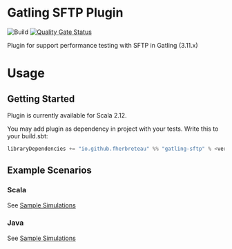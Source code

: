# Gatling SFTP Plugin
![Build](https://github.com/fherbreteau/gatling-sftp/actions/workflows/maven.yml/badge.svg)
[![Quality Gate Status](https://sonarcloud.io/api/project_badges/measure?project=fherbreteau_gatling-sftp&metric=alert_status)](https://sonarcloud.io/summary/new_code?id=fherbreteau_gatling-sftp)

Plugin for support performance testing with SFTP in Gatling (3.11.x)

# Usage

## Getting Started
Plugin is currently available for Scala 2.12.

You may add plugin as dependency in project with your tests. Write this to your build.sbt:

``` scala
libraryDependencies += "io.github.fherbreteau" %% "gatling-sftp" % <version> % Test
``` 

## Example Scenarios

### Scala
See [Sample Simulations](src/test/scala/io/github/fherbreteau/gatling/sftp/examples)

### Java
See [Sample Simulations](src/test/java/io/github/fherbreteau/gatling/sftp/examples)
